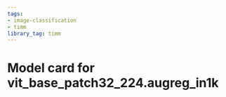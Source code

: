 ```yaml
---
tags:
- image-classification
- timm
library_tag: timm
---
```

# Model card for vit_base_patch32_224.augreg_in1k